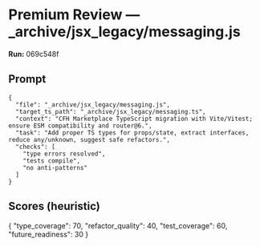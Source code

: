 # Premium Review — _archive/jsx_legacy/messaging.js

**Run:** 069c548f

## Prompt

```
{
  "file": "_archive/jsx_legacy/messaging.js",
  "target_ts_path": "_archive/jsx_legacy/messaging.ts",
  "context": "CFH Marketplace TypeScript migration with Vite/Vitest; ensure ESM compatibility and router@6.",
  "task": "Add proper TS types for props/state, extract interfaces, reduce any/unknown, suggest safe refactors.",
  "checks": [
    "type errors resolved",
    "tests compile",
    "no anti-patterns"
  ]
}
```

## Scores (heuristic)

{
  "type_coverage": 70,
  "refactor_quality": 40,
  "test_coverage": 60,
  "future_readiness": 30
}
